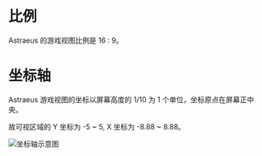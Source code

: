 # 比例

Astraeus 的游戏视图比例是 16 : 9。

# 坐标轴

Astraeus 游戏视图的坐标以屏幕高度的 1/10 为 1 个单位，坐标原点在屏幕正中央。

故可视区域的 Y 坐标为 -5 ~ 5, X 坐标为 -8.88 ~ 8.88。

![坐标轴示意图](/docs/edit/guide/game-view/0.png)